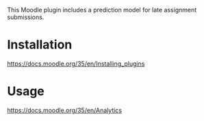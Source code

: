
This Moodle plugin includes a prediction model for late assignment submissions.

# Installation

https://docs.moodle.org/35/en/Installing_plugins

# Usage

https://docs.moodle.org/35/en/Analytics
